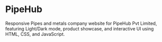 # PipeHub
Responsive Pipes and metals company  website for PipeHub Pvt Limited, featuring Light/Dark mode, product showcase, and interactive UI using HTML, CSS, and JavaScript.
